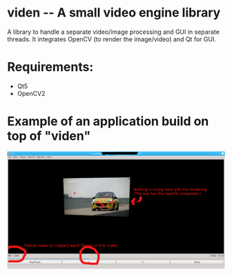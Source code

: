 # viden -- A small video engine library 
A library to handle a separate video/image processing and GUI in separate threads. It integrates OpenCV (to render the image/video) and Qt for GUI.

# Requirements:
* Qt5
* OpenCV2

# Example of an application build on top of "viden"
![Example Image](doc/snap_video3dapp.png)
